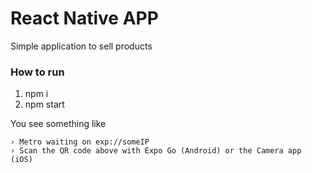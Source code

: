 # React Native APP

Simple application to sell products

### How to run

1. npm i
2. npm start

You see something like

```
› Metro waiting on exp://someIP
› Scan the QR code above with Expo Go (Android) or the Camera app (iOS)
```
